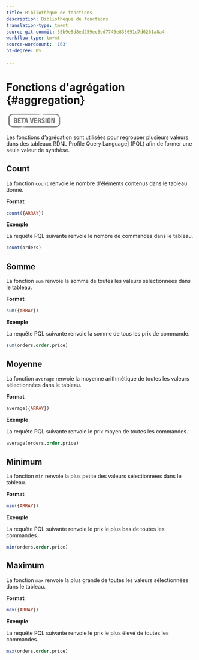 ```yaml
---
title: Bibliothèque de fonctions
description: Bibliothèque de fonctions
translation-type: tm+mt
source-git-commit: 55b9e5d8ed259ec6ed7746e835691d7d6261a8a4
workflow-type: tm+mt
source-wordcount: '163'
ht-degree: 0%

---
```


# Fonctions d&#39;agrégation {#aggregation}

![](../../assets/do-not-localize/badge.png)

Les fonctions d’agrégation sont utilisées pour regrouper plusieurs valeurs dans des tableaux [!DNL Profile Query Language] (PQL) afin de former une seule valeur de synthèse.

## Count

La fonction `count` renvoie le nombre d&#39;éléments contenus dans le tableau donné.

**Format**

```sql
count({ARRAY})
```

**Exemple**

La requête PQL suivante renvoie le nombre de commandes dans le tableau.

```sql
count(orders)
```

## Somme

La fonction `sum` renvoie la somme de toutes les valeurs sélectionnées dans le tableau.

**Format**

```sql
sum({ARRAY})
```

**Exemple**

La requête PQL suivante renvoie la somme de tous les prix de commande.

```sql
sum(orders.order.price)
```

## Moyenne

La fonction `average` renvoie la moyenne arithmétique de toutes les valeurs sélectionnées dans le tableau.

**Format**

```sql
average({ARRAY})
```

**Exemple**

La requête PQL suivante renvoie le prix moyen de toutes les commandes.

```sql
average(orders.order.price)
```

## Minimum

La fonction `min` renvoie la plus petite des valeurs sélectionnées dans le tableau.

**Format**

```sql
min({ARRAY})
```

**Exemple**

La requête PQL suivante renvoie le prix le plus bas de toutes les commandes.

```sql
min(orders.order.price)
```

## Maximum

La fonction `max` renvoie la plus grande de toutes les valeurs sélectionnées dans le tableau.

**Format**

```sql
max({ARRAY})
```

**Exemple**

La requête PQL suivante renvoie le prix le plus élevé de toutes les commandes.

```sql
max(orders.order.price)
```
